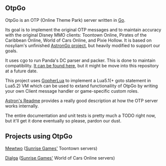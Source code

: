 OtpGo
-----

OtpGo is an OTP (Online Theme Park) server written in [Go](https://go.dev/).

Its goal is to implement the original OTP messages and to maintain accuracy with the original Disney MMO clients: Toontown Online, Pirates of the Caribbean Online,
World of Cars Online, and Pixie Hollow.  It is based on nosyliam's unfinished [AstronGo project](https://github.com/nosyliam/AstronGo/), but heavily modified to support our goals.

It uses cgo to run Panda's DC parser and packer.  This is done to maintain compatibility. [It can be found here](https://github.com/LittleToonCat/dcparser-go), but it might be move into this repository at a future date.

This project uses [GopherLua](https://github.com/yuin/gopher-lua) to implement a Lua5.1(+ goto statement in Lua5.2) VM which can be used to extand functionaility of OtpGo by writing your own Client message handler or game-specific custom roles.

[Astron's Readme](https://github.com/Astron/Astron/blob/master/README.md#overview) provides a really good description at how the OTP server works internally.

The entire documentation and unit tests is pretty much a TODO right now, but it'll get it done eventually so please, pardon our dust.

## Projects using OtpGo ##
[Mewtwo](https://gitlab.com/sunrisemmos/Mewtwo) ([Sunrise Games'](https://sunrise.games/) Toontown servers)

[Dialga](https://github.com/WorldOfCarsRE/game-server) ([Sunrise Games'](https://sunrise.games/) World of Cars Online servers)
